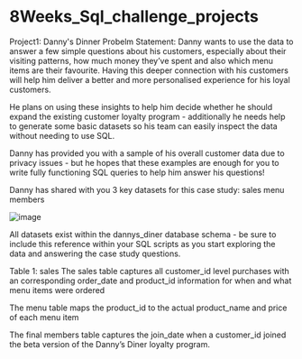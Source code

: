 # 8Weeks_Sql_challenge_projects

Project1: Danny's Dinner
Probelm Statement: Danny wants to use the data to answer a few simple questions about his customers, especially about their visiting patterns, how much money they’ve spent and also which menu items are their favourite. Having this deeper connection with his customers will help him deliver a better and more personalised experience for his loyal customers.

He plans on using these insights to help him decide whether he should expand the existing customer loyalty program - additionally he needs help to generate some basic datasets so his team can easily inspect the data without needing to use SQL.

Danny has provided you with a sample of his overall customer data due to privacy issues - but he hopes that these examples are enough for you to write fully functioning SQL queries to help him answer his questions!

Danny has shared with you 3 key datasets for this case study:
sales
menu
members

![image](https://user-images.githubusercontent.com/121815820/235070099-5f949c2b-9eb3-48b5-98c4-230f1d427898.png)

All datasets exist within the dannys_diner database schema - be sure to include this reference within your SQL scripts as you start exploring the data and answering the case study questions.

Table 1: sales
The sales table captures all customer_id level purchases with an corresponding order_date and product_id information for when and what menu items were ordered

The menu table maps the product_id to the actual product_name and price of each menu item

The final members table captures the join_date when a customer_id joined the beta version of the Danny’s Diner loyalty program.

